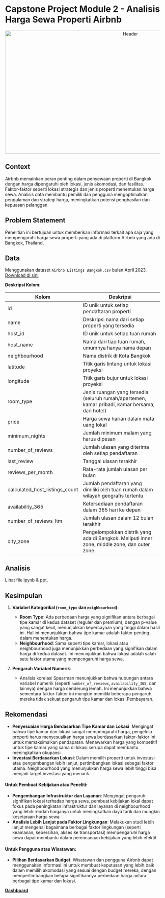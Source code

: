 # Capstone Project Module 2 - Analisis Harga Sewa Properti Airbnb

<p align="center">
  <img src="..\docs\gambar landscape airbnb.jpg" alt="Header" width="800" height="400">
</p>

## Context
Airbnb memainkan peran penting dalam penyewaan properti di Bangkok dengan harga dipengaruhi oleh lokasi, jenis akomodasi, dan fasilitas. Faktor-faktor seperti lokasi strategis dan jenis properti menentukan harga sewa. Analisis data membantu pemilik dan pengguna mengoptimalkan pengalaman dan strategi harga, meningkatkan potensi penghasilan dan kepuasan pelanggan.

## Problem Statement
Penelitian ini bertujuan untuk memberikan informasi terkait apa saja yang mempengaruhi harga sewa properti yang ada di platform Airbnb yang ada di Bangkok, Thailand.

## Data
Menggunakan dataset `Airbnb Listings Bangkok.csv` bulan April 2023. [Download di sini](https://drive.google.com/drive/folders/1A_KBMRFTS5Mthpp46nulso679ML4ZwTF)

**Deskripsi Kolom**:

| Kolom                              | Deskripsi                                                                                            |
|------------------------------------|------------------------------------------------------------------------------------------------------|
| id                                 | ID unik untuk setiap pendaftaran properti                                                            |
| name                               | Deskripsi nama dari setiap properti yang tersedia                                                    |
| host_id                            | ID unik untuk setiap tuan rumah                                                                      |
| host_name                          | Nama dari tiap tuan rumah, umumnya hanya nama depan                                                  |
| neighbourhood                      | Nama distrik di Kota Bangkok                                                                         |
| latitude                           | Titik garis lintang untuk lokasi proyeksi                                                            |
| longitude                          | Titik garis bujur untuk lokasi proyeksi                                                              |
| room_type                          | Jenis ruangan yang tersedia (seluruh rumah/apartemen, kamar pribadi, kamar bersama, dan hotel)       |
| price                              | Harga sewa harian dalam mata uang lokal                                                              |
| minimum_nights                     | Jumlah minimum malam yang harus dipesan                                                               |
| number_of_reviews                  | Jumlah ulasan yang diterima oleh setiap pendaftaran                                                  |
| last_review                        | Tanggal ulasan terakhir                                                                              |
| reviews_per_month                  | Rata-rata jumlah ulasan per bulan                                                                    |
| calculated_host_listings_count     | Jumlah pendaftaran yang dimiliki oleh tuan rumah dalam wilayah geografis tertentu                    |
| availability_365                   | Ketersediaan pendaftaran dalam 365 hari ke depan                                                     |
| number_of_reviews_ltm              | Jumlah ulasan dalam 12 bulan terakhir                                                                |
| city_zone                          | Pengelompokkan distrik yang ada di Bangkok. Meliputi inner zone, middle zone, dan outer zone.       |


## Analisis
Lihat file ipynb & ppt.

## Kesimpulan
1. **Variabel Kategorikal (`room_type` dan `neighbourhood`)**:
   - **Room Type**: Ada perbedaan harga yang signifikan antara berbagai tipe kamar di kedua dataset (reguler dan premium), dengan p-value yang sangat kecil, menunjukkan kepercayaan yang tinggi dalam hasil ini. Hal ini menunjukkan bahwa tipe kamar adalah faktor penting dalam menentukan harga.
   - **Neighbourhood**: Sama seperti tipe kamar, lokasi atau neighbourhood juga menunjukkan perbedaan yang signifikan dalam harga di kedua dataset. Ini menunjukkan bahwa lokasi adalah salah satu faktor utama yang mempengaruhi harga sewa.

2. **Pengaruh Variabel Numerik**:
   - Analisis korelasi Spearman menunjukkan bahwa hubungan antara variabel numerik (seperti `number_of_reviews`, `availability_365`, dan lainnya) dengan harga cenderung lemah. Ini menunjukkan bahwa sementara faktor-faktor ini mungkin memiliki beberapa pengaruh, mereka tidak sekuat pengaruh tipe kamar dan lokasi.Pembayaran.

## Rekomendasi
- **Penyesuaian Harga Berdasarkan Tipe Kamar dan Lokasi**: Mengingat bahwa tipe kamar dan lokasi sangat mempengaruhi harga, pengelola properti harus menyesuaikan harga sewa berdasarkan faktor-faktor ini untuk memaksimalkan pendapatan. Menawarkan harga yang kompetitif untuk tipe kamar yang sama di lokasi serupa dapat membantu meningkatkan okupansi.
- **Investasi Berdasarkan Lokasi**: Dalam memilih properti untuk investasi atau pengembangan lebih lanjut, pertimbangkan lokasi sebagai faktor utama. Neighbourhood yang menunjukkan harga sewa lebih tinggi bisa menjadi target investasi yang menarik.

#### Untuk Pembuat Kebijakan atau Peneliti:
- **Pengembangan Infrastruktur dan Layanan**: Mengingat pengaruh signifikan lokasi terhadap harga sewa, pembuat kebijakan lokal dapat fokus pada peningkatan infrastruktur dan layanan di neighbourhood yang lebih rendah harganya untuk meningkatkan daya tarik dan mungkin kesetaraan harga sewa.
- **Analisis Lebih Lanjut pada Faktor Lingkungan**: Melakukan studi lebih lanjut mengenai bagaimana berbagai faktor lingkungan (seperti keamanan, kebersihan, akses ke transportasi) mempengaruhi harga sewa dapat membantu dalam perencanaan kebijakan yang lebih efektif.

#### Untuk Pengguna atau Wisatawan:
- **Pilihan Berdasarkan Budget**: Wisatawan dan pengguna Airbnb dapat menggunakan informasi ini untuk membuat keputusan yang lebih baik dalam memilih akomodasi yang sesuai dengan budget mereka, dengan mempertimbangkan betapa signifikannya perbedaan harga antara berbagai tipe kamar dan lokasi.

[**Dashboard**](https://public.tableau.com/app/profile/arya.gamaseka/viz/AnalisisHargaSewaAirbnb/Dashboard1#1)